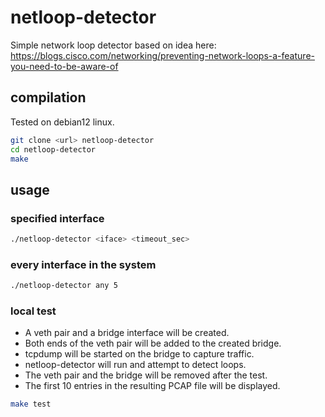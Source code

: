 # netloop-detector
Simple network loop detector based on idea here: https://blogs.cisco.com/networking/preventing-network-loops-a-feature-you-need-to-be-aware-of

## compilation
Tested on debian12 linux.
```sh
git clone <url> netloop-detector
cd netloop-detector
make
```

## usage
### specified interface
```sh
./netloop-detector <iface> <timeout_sec>
```

### every interface in the system
```sh
./netloop-detector any 5
```

### local test

- A veth pair and a bridge interface will be created.
- Both ends of the veth pair will be added to the created bridge.
- tcpdump will be started on the bridge to capture traffic.
- netloop-detector will run and attempt to detect loops.
- The veth pair and the bridge will be removed after the test.
- The first 10 entries in the resulting PCAP file will be displayed.

```sh
make test
```


